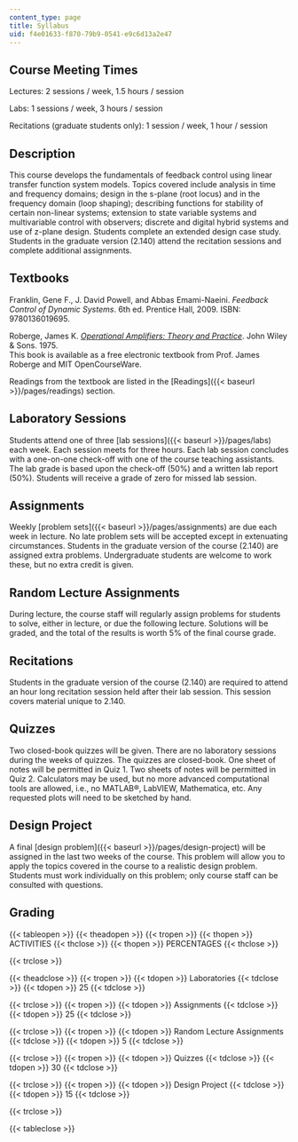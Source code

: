 ```yaml
---
content_type: page
title: Syllabus
uid: f4e01633-f870-79b9-0541-e9c6d13a2e47
---
```


Course Meeting Times
--------------------

Lectures: 2 sessions / week, 1.5 hours / session

Labs: 1 sessions / week, 3 hours / session

Recitations (graduate students only): 1 session / week, 1 hour / session

Description
-----------

This course develops the fundamentals of feedback control using linear transfer function system models. Topics covered include analysis in time and frequency domains; design in the s-plane (root locus) and in the frequency domain (loop shaping); describing functions for stability of certain non-linear systems; extension to state variable systems and multivariable control with observers; discrete and digital hybrid systems and use of z-plane design. Students complete an extended design case study. Students in the graduate version (2.140) attend the recitation sessions and complete additional assignments.

Textbooks
---------

Franklin, Gene F., J. David Powell, and Abbas Emami-Naeini. _Feedback Control of Dynamic Systems_. 6th ed. Prentice Hall, 2009. ISBN: 9780136019695.

Roberge, James K. [_Operational Amplifiers: Theory and Practice_](/courses/res-6-010-electronic-feedback-systems-spring-2013/pages/textbook). John Wiley & Sons. 1975.  
This book is available as a free electronic textbook from Prof. James Roberge and MIT OpenCourseWare.

Readings from the textbook are listed in the [Readings]({{< baseurl >}}/pages/readings) section.

Laboratory Sessions
-------------------

Students attend one of three [lab sessions]({{< baseurl >}}/pages/labs) each week. Each session meets for three hours. Each lab session concludes with a one-on-one check-off with one of the course teaching assistants. The lab grade is based upon the check-off (50%) and a written lab report (50%). Students will receive a grade of zero for missed lab session.

Assignments
-----------

Weekly [problem sets]({{< baseurl >}}/pages/assignments) are due each week in lecture. No late problem sets will be accepted except in extenuating circumstances. Students in the graduate version of the course (2.140) are assigned extra problems. Undergraduate students are welcome to work these, but no extra credit is given.

Random Lecture Assignments
--------------------------

During lecture, the course staff will regularly assign problems for students to solve, either in lecture, or due the following lecture. Solutions will be graded, and the total of the results is worth 5% of the final course grade.

Recitations
-----------

Students in the graduate version of the course (2.140) are required to attend an hour long recitation session held after their lab session. This session covers material unique to 2.140.

Quizzes
-------

Two closed-book quizzes will be given. There are no laboratory sessions during the weeks of quizzes. The quizzes are closed-book. One sheet of notes will be permitted in Quiz 1. Two sheets of notes will be permitted in Quiz 2. Calculators may be used, but no more advanced computational tools are allowed, i.e., no MATLAB®, LabVIEW, Mathematica, etc. Any requested plots will need to be sketched by hand.

Design Project
--------------

A final [design problem]({{< baseurl >}}/pages/design-project) will be assigned in the last two weeks of the course. This problem will allow you to apply the topics covered in the course to a realistic design problem. Students must work individually on this problem; only course staff can be consulted with questions.

Grading
-------

{{< tableopen >}}
{{< theadopen >}}
{{< tropen >}}
{{< thopen >}}
ACTIVITIES
{{< thclose >}}
{{< thopen >}}
PERCENTAGES
{{< thclose >}}

{{< trclose >}}

{{< theadclose >}}
{{< tropen >}}
{{< tdopen >}}
Laboratories
{{< tdclose >}}
{{< tdopen >}}
25
{{< tdclose >}}

{{< trclose >}}
{{< tropen >}}
{{< tdopen >}}
Assignments
{{< tdclose >}}
{{< tdopen >}}
25
{{< tdclose >}}

{{< trclose >}}
{{< tropen >}}
{{< tdopen >}}
Random Lecture Assignments
{{< tdclose >}}
{{< tdopen >}}
5
{{< tdclose >}}

{{< trclose >}}
{{< tropen >}}
{{< tdopen >}}
Quizzes
{{< tdclose >}}
{{< tdopen >}}
30
{{< tdclose >}}

{{< trclose >}}
{{< tropen >}}
{{< tdopen >}}
Design Project
{{< tdclose >}}
{{< tdopen >}}
15
{{< tdclose >}}

{{< trclose >}}

{{< tableclose >}}